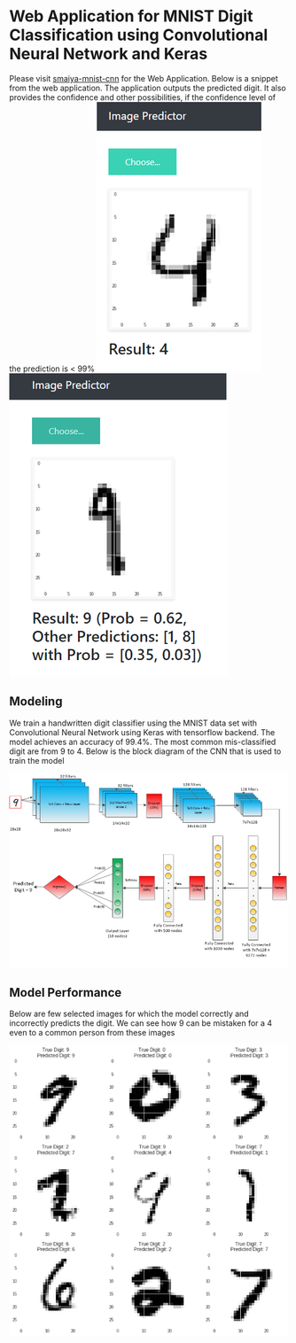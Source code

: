 # Web Application for MNIST Digit Classification using Convolutional Neural Network and Keras

Please visit [smaiya-mnist-cnn](https://smaiya-mnist-cnn.appspot.com/) for the Web Application. Below is a snippet from the web application. The application outputs the predicted digit. It also provides the confidence and other possibilities, if the confidence level of the prediction is < 99%
<img src="./Images/results/web_app_4.png"/>
<img src="./Images/results/web_app_9.png"/>

## Modeling
We train a handwritten digit classifier using the MNIST data set with Convolutional Neural Network using Keras with tensorflow backend. The model achieves an accuracy of 99.4%. The most common mis-classified digit are from 9 to 4. 
Below is the block diagram of the CNN that is used to train the model

<img src="./Images/cnn_block_diagram.png"/>

## Model Performance
Below are few selected images for which the model correctly and incorrectly predicts the digit. We can see how 9 can be mistaken for a 4 even to a common person from these images

<img src="./Images/results/model_perf.png"/>
